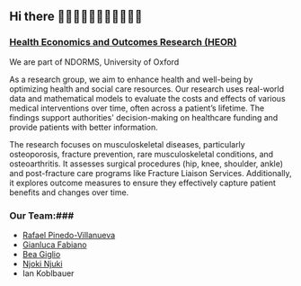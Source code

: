 ## Hi there 👋👋🏻👋🏼👋🏽👋🏾👋🏿

### [Health Economics and Outcomes Research (HEOR)](https://www.ndorms.ox.ac.uk/research/research-groups/pinedo-villanueva-group-health-economics-outcomes-research)

We are part of NDORMS, University of Oxford

As a research group, we aim to enhance health and well-being by optimizing health and social care resources. Our research uses real-world data and mathematical models to evaluate the costs and effects of various medical interventions over time, often across a patient’s lifetime. The findings support authorities' decision-making on healthcare funding and provide patients with better information.  

The research focuses on musculoskeletal diseases, particularly osteoporosis, fracture prevention, rare musculoskeletal conditions, and osteoarthritis. It assesses surgical procedures (hip, knee, shoulder, ankle) and post-fracture care programs like Fracture Liaison Services. Additionally, it explores outcome measures to ensure they effectively capture patient benefits and changes over time.

### Our Team:###
  - [Rafael Pinedo-Villanueva](https://www.ndorms.ox.ac.uk/team/rafael-pinedo-villanueva)
  - [Gianluca Fabiano](https://www.ndorms.ox.ac.uk/team/gianluca-fabiano)
  - [Bea Giglio](https://www.ndorms.ox.ac.uk/team/beata-giglio)
  - [Njoki Njuki](https://www.ndorms.ox.ac.uk/team/njoki-njuki)
  - Ian Koblbauer
